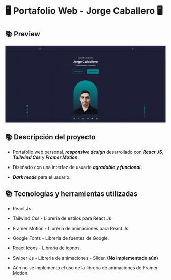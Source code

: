 # 🖥️ Portafolio Web - Jorge Caballero 🖥️

## 📚 Preview
![preview](./src/assets/img/preview.jpg)

## 📚 Descripción del proyecto
- Portafolio web personal, ***responsive design*** desarrollado con ***React JS***, ***Tailwind Css*** y ***Framer Motion***.

- Diseñado con una interfaz de usuario ***agradable y funcional***.

- ***Dark mode*** para el usuario.

## 📚 Tecnologías y herramientas utilizadas
- React Js
- Tailwind Css - Libreria de estilos para React Js
- Framer Motion - Libreria de animaciones para React Js
- Google Fonts - Libreria de fuentes de Google.
- React Icons - Libreria de iconos.
- Swiper Js - Libreria de animaciones - Slider. **(No implementado aún)**

- Aún no se implementó el uso de la libreria de animaciones de Framer Motion.